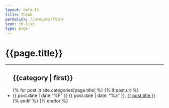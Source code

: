 ```yaml
---
layout: default
title: Think
permalink: /category/Think
icon: th-list
type: page
---
```


<div class="page clearfix">
  <div class="left">
    <h1>{{page.title}}</h1>
    <hr>
    <ul>
      <h2 id="{{category | first}}">{{category | first}}</h2>
      {% for post in site.categories[page.title] %}
      {% if post.url %}
      <li>
        <time>
          {{ post.date | date:"%F" }} {{ post.date | date: "%a" }}.
        </time>
        <a class="title" href="{{ post.url | prepend: site.url }}">{{ post.title }}</a>
      </li>
      {% endif %}
      {% endfor %}
    </ul>
  </div>
</div>